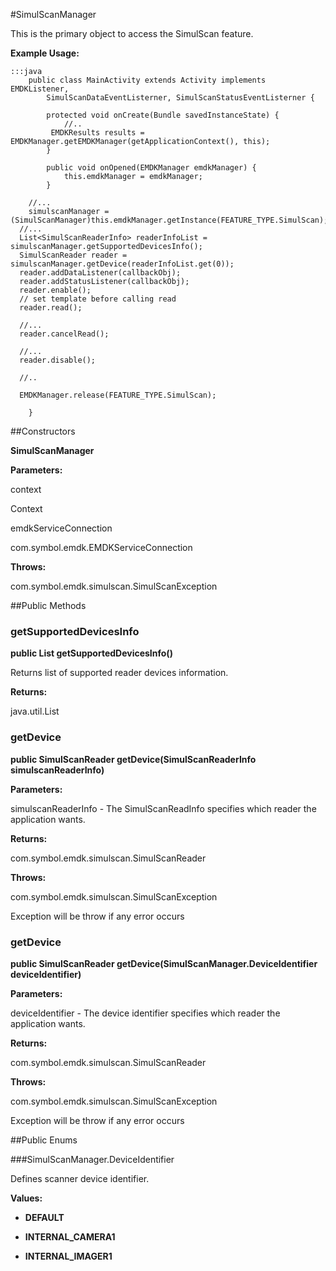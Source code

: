 #SimulScanManager

This is the primary object to access the SimulScan feature.



**Example Usage:**
	
	:::java	
	 	public class MainActivity extends Activity implements EMDKListener,
			SimulScanDataEventListerner, SimulScanStatusEventListerner {
	
		  	protected void onCreate(Bundle savedInstanceState) {
	 			//..
	   		 EMDKResults results = EMDKManager.getEMDKManager(getApplicationContext(), this);
			}
	
			public void onOpened(EMDKManager emdkManager) {
				this.emdkManager = emdkManager;
		 	}
	
		//...
		simulscanManager = (SimulScanManager)this.emdkManager.getInstance(FEATURE_TYPE.SimulScan);
	  //...
	  List<SimulScanReaderInfo> readerInfoList = simulscanManager.getSupportedDevicesInfo();
	  SimulScanReader reader = simulscanManager.getDevice(readerInfoList.get(0));
	  reader.addDataListener(callbackObj);
	  reader.addStatusListener(callbackObj);
	  reader.enable();
	  // set template before calling read
	  reader.read();
	  
	  //...
	  reader.cancelRead();
	  
	  //...
	  reader.disable();
	  
	  //..
	  
	  EMDKManager.release(FEATURE_TYPE.SimulScan);
	  
		}


##Constructors

**SimulScanManager**



**Parameters:**

context



Context

emdkServiceConnection



com.symbol.emdk.EMDKServiceConnection

**Throws:**

com.symbol.emdk.simulscan.SimulScanException



##Public Methods

### getSupportedDevicesInfo

**public List getSupportedDevicesInfo()**

Returns list of supported reader devices information.

**Returns:**

java.util.List

### getDevice

**public SimulScanReader getDevice(SimulScanReaderInfo simulscanReaderInfo)**



**Parameters:**

simulscanReaderInfo - The SimulScanReadInfo specifies which reader the application wants.

**Returns:**

com.symbol.emdk.simulscan.SimulScanReader

**Throws:**

com.symbol.emdk.simulscan.SimulScanException

Exception will be throw if any error occurs

### getDevice

**public SimulScanReader getDevice(SimulScanManager.DeviceIdentifier deviceIdentifier)**



**Parameters:**

deviceIdentifier - The device identifier specifies which reader the application wants.

**Returns:**

com.symbol.emdk.simulscan.SimulScanReader

**Throws:**

com.symbol.emdk.simulscan.SimulScanException

Exception will be throw if any error occurs

##Public Enums

###SimulScanManager.DeviceIdentifier

Defines scanner device identifier.

**Values:**

* **DEFAULT**

* **INTERNAL_CAMERA1**

* **INTERNAL_IMAGER1**

